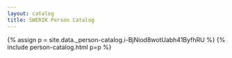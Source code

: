 ```yaml
---
layout: catalog
title: SWERIK Person Catalog
---
```

{% assign p = site.data._person-catalog.i-BjNiod8wotUabh41ByfhRU %}
{% include person-catalog.html p=p %}

